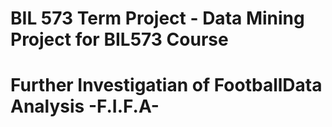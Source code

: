 # BIL 573 Term Project - Data Mining Project for BIL573 Course
# Further Investigatian of FootballData Analysis -F.I.F.A-

